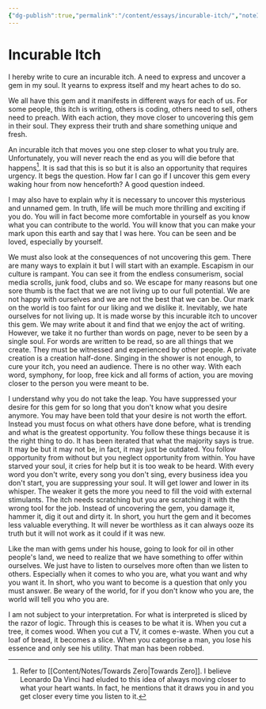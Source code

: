 ```yaml
---
{"dg-publish":true,"permalink":"/content/essays/incurable-itch/","noteIcon":"2"}
---
```


# Incurable Itch

I hereby write to cure an incurable itch. A need to express and uncover a gem in my soul. It yearns to express itself and my heart aches to do so. 

We all have this gem and it manifests in different ways for each of us. For some people, this itch is writing, others is coding, others need to sell, others need to preach. With each action, they move closer to uncovering this gem in their soul. They express their truth and share something unique and fresh. 

An incurable itch that moves you one step closer to what you truly are. Unfortunately, you will never reach the end as you will die before that happens[^towardszero]. It is sad that this is so but it is also an opportunity that requires urgency. It begs the question. How far I can go if I uncover this gem every waking hour from now henceforth? A good question indeed. 

[^towardszero]: Refer to [[Content/Notes/Towards Zero\|Towards Zero]]. I believe Leonardo Da Vinci had eluded to this idea of always moving closer to what your heart wants. In fact, he mentions that it draws you in and you get closer every time you listen to it.

I may also have to explain why it is necessary to uncover this mysterious and unnamed gem. In truth, life will be much more thrilling and exciting if you do. You will in fact become more comfortable in yourself as you know what you can contribute to the world. You will know that you can make your mark upon this earth and say that I was here. You can be seen and be loved, especially by yourself.

We must also look at the consequences of not uncovering this gem. There are many ways to explain it but I will start with an example. Escapism in our culture is rampant. You can see it from the endless consumerism, social media scrolls, junk food, clubs and so. We escape for many reasons but one sore thumb is the fact that we are not living up to our full potential. We are not happy with ourselves and we are not the best that we can be. Our mark on the world is too faint for our liking and we dislike it. Inevitably, we hate ourselves for not living up. It is made worse by this incurable itch to uncover this gem. We may write about it and find that we enjoy the act of writing. However, we take it no further than words on page, never to be seen by a single soul. For words are written to be read, so are all things that we create. They must be witnessed and experienced by other people. A private creation is a creation half-done. Singing in the shower is not enough, to cure your itch, you need an audience. There is no other way. With each word, symphony, for loop, free kick and all forms of action, you are moving closer to the person you were meant to be. 

I understand why you do not take the leap. You have suppressed your desire for this gem for so long that you don't know what you desire anymore. You may have been told that your desire is not worth the effort. Instead you must focus on what others have done before, what is trending and what is the greatest opportunity. You follow these things because it is the right thing to do. It has been iterated that what the majority says is true. It may be but it may not be, in fact, it may just be outdated. You follow opportunity from without but you neglect opportunity from within. You have starved your soul, it cries for help but it is too weak to be heard. With every word you don't write, every song you don't sing, every business idea you don't start, you are suppressing your soul. It will get lower and lower in its whisper. The weaker it gets the more you need to fill the void with external stimulants. The itch needs scratching but you are scratching it with the wrong tool for the job. Instead of uncovering the gem, you damage it, hammer it, dig it out and dirty it. In short, you hurt the gem and it becomes less valuable everything. It will never be worthless as it can always ooze its truth but it will not work as it could if it was new. 

Like the man with gems under his house, going to look for oil in other people's land, we need to realize that we have something to offer within ourselves. We just have to listen to ourselves more often than we listen to others. Especially when it comes to who you are, what you want and why you want it. In short, who you want to become is a question that only you must answer. Be weary of the world, for if you don't know who you are, the world will tell you who you are.  
  
I am not subject to your interpretation. For what is interpreted is sliced by the razor of logic. Through this is ceases to be what it is. When you cut a tree, it comes wood. When you cut a TV, it comes e-waste. When you cut a loaf of bread, it becomes a slice. When you categorise a man, you lose his essence and only see his utility. That man has been robbed.